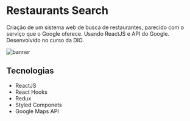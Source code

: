 # Restaurants Search

Criação de um sistema web de busca de restaurantes, parecido com o serviço que o Google oferece. Usando ReactJS e API do Google. Desenvolvido no curso da DIO.

![banner](https://github.com/hildebrandofilho/restaurants-search-dio/blob/main/readme.png)

## Tecnologias
- ReactJS
- React Hooks
- Redux
- Styled Componets
- Google Maps API
